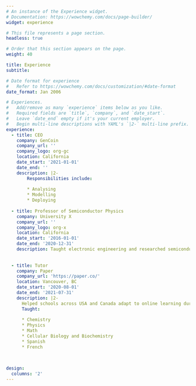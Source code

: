 ```yaml
---
# An instance of the Experience widget.
# Documentation: https://wowchemy.com/docs/page-builder/
widget: experience

# This file represents a page section.
headless: true

# Order that this section appears on the page.
weight: 40

title: Experience
subtitle:

# Date format for experience
#   Refer to https://wowchemy.com/docs/customization/#date-format
date_format: Jan 2006

# Experiences.
#   Add/remove as many `experience` items below as you like.
#   Required fields are `title`, `company`, and `date_start`.
#   Leave `date_end` empty if it's your current employer.
#   Begin multi-line descriptions with YAML's `|2-` multi-line prefix.
experience:
  - title: CEO
    company: GenCoin
    company_url: ''
    company_logo: org-gc
    location: California
    date_start: '2021-01-01'
    date_end: ''
    description: |2-
        Responsibilities include:
        
        * Analysing
        * Modelling
        * Deploying
        
  - title: Professor of Semiconductor Physics
    company: University X
    company_url: ''
    company_logo: org-x
    location: California
    date_start: '2016-01-01'
    date_end: '2020-12-31'
    description: Taught electronic engineering and researched semiconductor physics.
  
  
  - title: Tutor
    company: Paper
    company_url: 'https://paper.co/'
    location: Vancouver, BC
    date_start: '2020-08-01'
    date_end: '2021-07-31'
    description: |2- 
      Helped schools across USA and Canada adapt to online learning during the COVID-19 pandemic by providing 24/7 support to students. |2-
      Taught:
      
      * Chemistry
      * Physics
      * Math
      * Cellular Biology and Biochemistry
      * Spanish
      * French
      
      

design:
  columns: '2'
---
```

